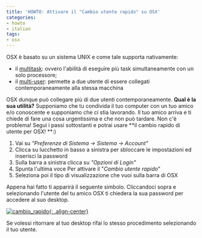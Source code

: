 ```yaml
---
title: 'HOWTO: Attivare il "Cambio utente rapido" su OSX'
categories:
- howto
- italian
tags:
- osx
---
```

OSX è basato su un sistema UNIX e come tale supporta nativamente:

  * il [multitask](http://en.wikipedia.org/wiki/Computer_multitasking): ovvero l'abilità di eseguire più task simultaneamente con un solo processore;
  * il [multi-user](http://en.wikipedia.org/wiki/Multi-user): permette a due utente di essere collegati contemporaneamente alla stessa macchina

OSX dunque può collegare più di due utenti contemporaneamente. **Qual è la
sua utilità?** Supponiamo che tu condivida il tuo computer con un tuo amico
e/o conoscente e supponiamo che ci stia lavorando. Il tuo amico arriva e ti
chiede di fare una cosa urgentissima e che non può tardare. Non c'è problema!
Segui i passi sottostanti e potrai usare **il cambio rapido di utente per OSX!
**:)

  1. Vai su _"Preferenze di Sistema -> Sistema -> Account"_
  2. Clicca su lucchetto in basso a sinistra per sbloccare le impostazioni ed inserisci la password
  3. Sulla barra a sinistra clicca su _"Opzioni di Login"_
  4. Spunta l'ultima voce Per attivare il "_Cambio utente rapido_"
  5. Seleziona poi il tipo di visualizzazione che vuoi sulla barra di OSX
    
Appena hai fatto ti apparirà il seguente simbolo. Cliccandoci sopra e
selezionando l'utente del tu amico OSX ti chiedera la sua password per
accedere al suo desktop.

[![cambio_rapido]({{site.url}}/assets/images/cambio_rapido.png){: .align-center}]({{site.url}}/assets/images/cambio_rapido.png)

Se volessi ritornare al tuo desktop rifai lo stesso procedimento selezionando
il tuo utente.

